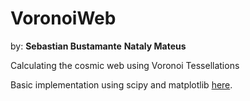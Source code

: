 # VoronoiWeb
by:
**Sebastian Bustamante**
**Nataly Mateus**

Calculating the cosmic web using Voronoi Tessellations

Basic implementation using scipy and matplotlib [here](http://nbviewer.ipython.org/github/sbustamante/Voronoi/blob/master/codes/voronoi_differentiation.ipynb).
